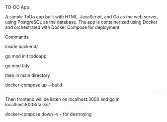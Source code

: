 TO-DO App

A simple ToDo app built with HTML, JavaScript, and Go as the web server, using PostgreSQL as the database.
The app is containerized using Docker and orchestrated with Docker Compose for deployment

Commands

inside backend/

go mod init todoapp

go mod tidy


then in main directory


docker-compose up --build

------------------------------------------------------------------------------
Then frontend will be listen on localhost:3000
and go in localhost:8008/tasks/


docker-compose down -v    - for destroying
